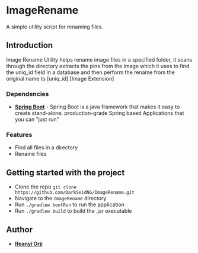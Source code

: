# ImageRename
A simple utility script for renaming files.

## Introduction
Image Rename Utility helps rename image files in a specified folder, it scans through the directory extracts the pins from the image which it uses to find the uniq_id field in a database and then perform the rename from the original name to [uniq_id].[Image Extension]

### Dependencies  
* **[Spring Boot](https://spring.io/projects/spring-boot)** - Spring Boot is a java framework that makes it easy to create stand-alone, production-grade Spring based Applications that you can "just run"

### Features
<ul>
<li>Find all files in a directory</li>
<li>Rename files</li>
</ul>


## Getting started with the project 
* Clone the repo `git clone https://github.com/DarkSeidNG/ImageRename.git`
* Navigate to the `ImageRename` directory
* Run `./gradlew bootRun` to run the application
* Run `./gradlew build` to build the .jar executable

## Author
* **[Ifeanyi Orji](ifeanyicorji@gmail.com)**
